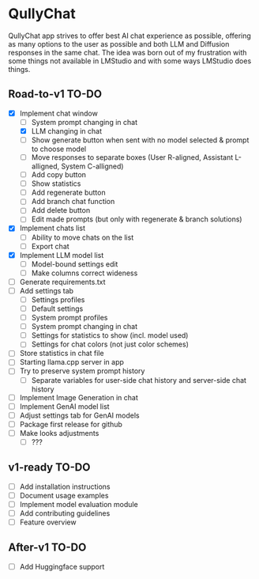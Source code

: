 # QullyChat

QullyChat app strives to offer best AI chat experience as possible, offering as many options to the user as possible and both LLM and Diffusion responses in the same chat.
The idea was born out of my frustration with some things not available in LMStudio and with some ways LMStudio does things.

## Road-to-v1 TO-DO

- [x] Implement chat window
    - [ ] System prompt changing in chat
    - [x] LLM changing in chat
    - [ ] Show generate button when sent with no model selected & prompt to choose model
    - [ ] Move responses to separate boxes (User R-aligned, Assistant L-alligned, System C-alligned)
    - [ ] Add copy button
    - [ ] Show statistics
    - [ ] Add regenerate button
    - [ ] Add branch chat function
    - [ ] Add delete button
    - [ ] Edit made prompts (but only with regenerate & branch solutions)
- [x] Implement chats list
    - [ ] Ability to move chats on the list
    - [ ] Export chat
- [x] Implement LLM model list
    - [ ] Model-bound settings edit
    - [ ] Make columns correct wideness
- [ ] Generate requirements.txt
- [ ] Add settings tab
    - [ ] Settings profiles
    - [ ] Default settings
    - [ ] System prompt profiles
    - [ ] System prompt changing in chat
    - [ ] Settings for statistics to show (incl. model used)
    - [ ] Settings for chat colors (not just color schemes)
- [ ] Store statistics in chat file
- [ ] Starting llama.cpp server in app
- [ ] Try to preserve system prompt history
    - [ ] Separate variables for user-side chat history and server-side chat history
- [ ] Implement Image Generation in chat
- [ ] Implement GenAI model list
- [ ] Adjust settings tab for GenAI models
- [ ] Package first release for github
- [ ] Make looks adjustments
    - [ ] ???

## v1-ready TO-DO

- [ ] Add installation instructions
- [ ] Document usage examples
- [ ] Implement model evaluation module
- [ ] Add contributing guidelines
- [ ] Feature overview

## After-v1 TO-DO

- [ ] Add Huggingface support